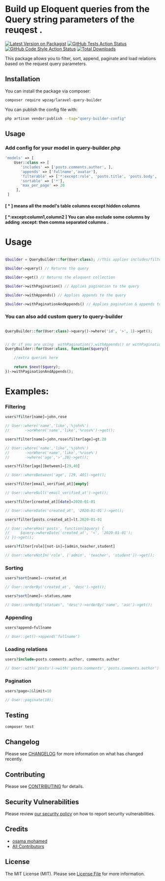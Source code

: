 # Build up Eloquent queries from the Query string parameters of the reuqest .

[![Latest Version on Packagist](https://img.shields.io/packagist/v/wpzag/laravel-query-builder.svg?style=flat-square)](https://packagist.org/packages/wpzag/laravel-query-builder)
[![GitHub Tests Action Status](https://img.shields.io/github/workflow/status/wpzag/laravel-query-builder/run-tests?label=tests)](https://github.com/wpzag/laravel-query-builder/actions?query=workflow%3Arun-tests+branch%3Amain)
[![GitHub Code Style Action Status](https://img.shields.io/github/workflow/status/wpzag/laravel-query-builder/Check%20&%20fix%20styling?label=code%20style)](https://github.com/wpzag/laravel-query-builder/actions?query=workflow%3A"Check+%26+fix+styling"+branch%3Amain)
[![Total Downloads](https://img.shields.io/packagist/dt/wpzag/laravel-query-builder.svg?style=flat-square)](https://packagist.org/packages/wpzag/laravel-query-builder)

This package allows you to filter, sort, append, paginate and load relations based on the request query parameters.

## Installation

You can install the package via composer:

```bash
composer require wpzag/laravel-query-builder
```

You can publish the config file with:

```bash
php artisan vendor:publish --tag="query-builder-config"
```

## Usage

### Add config for your model in query-builder.php

```php
'models' => [
    User::class => [
       'includes' => ['posts.comments.author', ],
       'appends' => ['fullname','avatar'],
       'filterable' => ['*:except:role', 'posts.title', 'posts.body', 'posts.created_at'],
       'sortable' => ['*'],
       'max_per_page' => 20             
     ],   
 ]       
```

#### [ * ] means all the model's table columns except hidden columns

#### [  *:except:column1,column2   ] You can also exclude some columns by adding :except: then comma separated columns .

# Usage

```php 

$builder = QueryBuilder::for(User:class); //This applies includes/filters/sorts to the query

$builder->query() // Returns the query 

$builder->get() // Returns the eloquent collection

$builder->withPagination() // Applies pagination to the query

$builder->withAppends() // Applies appends to the query

$builder->withPaginationAndAppends() // Applies pagination & appends to the query

```

### You can also add custom query to query-builder

```php 

QueryBuilder::for(User:class)->query()->where('id', '>', 1)->get();


// Or if you are using  withPagination(),withAppends() or withPaginationAndAppends() :
QueryBuilder::for(User:class, function($query){

	//extra queries here
	
	return $next($query);
})->withPaginationAndAppends();
```

# Examples:

### Filtering

```php
users?filter[name]=john,rose

// User::where('name','like','%john%')
//       ->orWhere('name','like','%rose%')->get();
```

```php
users?filter[name]=john,rose&filter[age]=gt.20

// User::where('name','like','%john%')
//       ->orWhere('name','like','%rose%')
//       ->where('age','>',20)->get();
```

```php
users?filter[age][between]=[29,40]

// User::whereBetween('age', [29, 40])->get();
```

```php
users?filter[email_verified_at][empty]

// User::whereNull('email_verified_at')->get();
```

```php
users?filter[created_at][date]=2020-01-01

// User::whereDate('created_at', '2020-01-01')->get();
```

```php
users?filter[posts.created_at]=lt.2020-01-01

// User::whereHas('posts', function($query) {
//     $query->whereDate('created_at', '<', '2020-01-01');
// })->get();
```

```php
users?filter[role][not-in]=[admin,teacher,student]

// User::whereNotIn('role', ['admin', 'teacher', 'student'])->get();

```

### Sorting

```php
users?sort[name]=-created_at

// User::orderBy('created_at', 'desc')->get();

```

```php
users?sort[name]=-statues,name

// User::orderBy('statues', 'desc')->orderBy('name', 'asc')->get();

```

### Appending

```php
users?append=fullname

// User::get()->append('fullname')
```

### Loading relations

```php
users?include=posts.comments.author, comments.author

// User::with('posts')->with('posts.comments','posts.comments.author')->get();

```

### Pagination

```php
users?page=2&limit=10

// User::paginate(10);

```

## Testing

```bash
composer test
```

## Changelog

Please see [CHANGELOG](CHANGELOG.md) for more information on what has changed recently.

## Contributing

Please see [CONTRIBUTING](https://github.com/spatie/.github/blob/main/CONTRIBUTING.md) for details.

## Security Vulnerabilities

Please review [our security policy](../../security/policy) on how to report security vulnerabilities.

## Credits

- [osama mohamed](https://github.com/wpzag)
- [All Contributors](../../contributors)

## License

The MIT License (MIT). Please see [License File](LICENSE.md) for more information.
